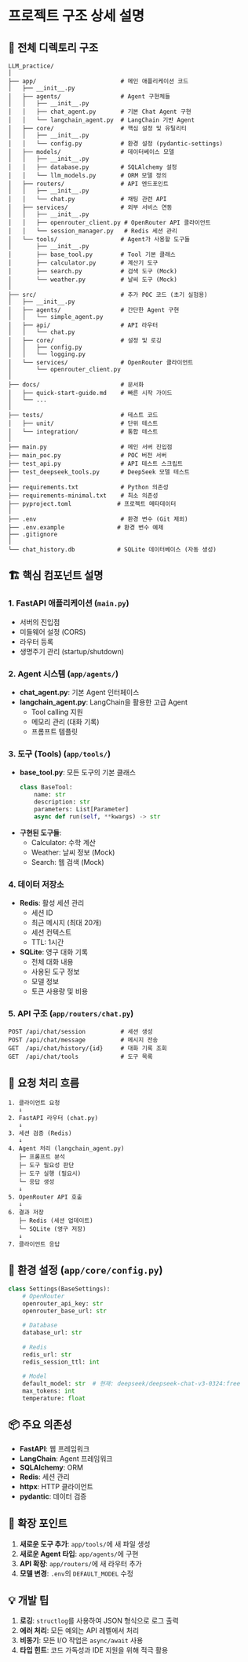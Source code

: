 # 프로젝트 구조 상세 설명

## 📂 전체 디렉토리 구조

```
LLM_practice/
│
├── app/                        # 메인 애플리케이션 코드
│   ├── __init__.py
│   ├── agents/                 # Agent 구현체들
│   │   ├── __init__.py
│   │   ├── chat_agent.py       # 기본 Chat Agent 구현
│   │   └── langchain_agent.py  # LangChain 기반 Agent
│   ├── core/                   # 핵심 설정 및 유틸리티
│   │   ├── __init__.py
│   │   └── config.py           # 환경 설정 (pydantic-settings)
│   ├── models/                 # 데이터베이스 모델
│   │   ├── __init__.py
│   │   ├── database.py         # SQLAlchemy 설정
│   │   └── llm_models.py       # ORM 모델 정의
│   ├── routers/                # API 엔드포인트
│   │   ├── __init__.py
│   │   └── chat.py             # 채팅 관련 API
│   ├── services/               # 외부 서비스 연동
│   │   ├── __init__.py
│   │   ├── openrouter_client.py # OpenRouter API 클라이언트
│   │   └── session_manager.py   # Redis 세션 관리
│   └── tools/                  # Agent가 사용할 도구들
│       ├── __init__.py
│       ├── base_tool.py        # Tool 기본 클래스
│       ├── calculator.py       # 계산기 도구
│       ├── search.py           # 검색 도구 (Mock)
│       └── weather.py          # 날씨 도구 (Mock)
│
├── src/                        # 추가 POC 코드 (초기 실험용)
│   ├── __init__.py
│   ├── agents/                 # 간단한 Agent 구현
│   │   └── simple_agent.py
│   ├── api/                    # API 라우터
│   │   └── chat.py
│   ├── core/                   # 설정 및 로깅
│   │   ├── config.py
│   │   └── logging.py
│   └── services/               # OpenRouter 클라이언트
│       └── openrouter_client.py
│
├── docs/                       # 문서화
│   ├── quick-start-guide.md    # 빠른 시작 가이드
│   └── ...
│
├── tests/                      # 테스트 코드
│   ├── unit/                   # 단위 테스트
│   └── integration/            # 통합 테스트
│
├── main.py                     # 메인 서버 진입점
├── main_poc.py                 # POC 버전 서버
├── test_api.py                 # API 테스트 스크립트
├── test_deepseek_tools.py      # DeepSeek 모델 테스트
│
├── requirements.txt            # Python 의존성
├── requirements-minimal.txt    # 최소 의존성
├── pyproject.toml             # 프로젝트 메타데이터
│
├── .env                        # 환경 변수 (Git 제외)
├── .env.example               # 환경 변수 예제
├── .gitignore
│
└── chat_history.db            # SQLite 데이터베이스 (자동 생성)
```

## 🏗️ 핵심 컴포넌트 설명

### 1. **FastAPI 애플리케이션** (`main.py`)
- 서버의 진입점
- 미들웨어 설정 (CORS)
- 라우터 등록
- 생명주기 관리 (startup/shutdown)

### 2. **Agent 시스템** (`app/agents/`)
- **chat_agent.py**: 기본 Agent 인터페이스
- **langchain_agent.py**: LangChain을 활용한 고급 Agent
  - Tool calling 지원
  - 메모리 관리 (대화 기록)
  - 프롬프트 템플릿

### 3. **도구 (Tools)** (`app/tools/`)
- **base_tool.py**: 모든 도구의 기본 클래스
  ```python
  class BaseTool:
      name: str
      description: str
      parameters: List[Parameter]
      async def run(self, **kwargs) -> str
  ```
- **구현된 도구들**:
  - Calculator: 수학 계산
  - Weather: 날씨 정보 (Mock)
  - Search: 웹 검색 (Mock)

### 4. **데이터 저장소**
- **Redis**: 활성 세션 관리
  - 세션 ID
  - 최근 메시지 (최대 20개)
  - 세션 컨텍스트
  - TTL: 1시간
- **SQLite**: 영구 대화 기록
  - 전체 대화 내용
  - 사용된 도구 정보
  - 모델 정보
  - 토큰 사용량 및 비용

### 5. **API 구조** (`app/routers/chat.py`)
```
POST /api/chat/session          # 세션 생성
POST /api/chat/message          # 메시지 전송
GET  /api/chat/history/{id}     # 대화 기록 조회
GET  /api/chat/tools            # 도구 목록
```

## 🔄 요청 처리 흐름

```
1. 클라이언트 요청
   ↓
2. FastAPI 라우터 (chat.py)
   ↓
3. 세션 검증 (Redis)
   ↓
4. Agent 처리 (langchain_agent.py)
   ├─ 프롬프트 분석
   ├─ 도구 필요성 판단
   ├─ 도구 실행 (필요시)
   └─ 응답 생성
   ↓
5. OpenRouter API 호출
   ↓
6. 결과 저장
   ├─ Redis (세션 업데이트)
   └─ SQLite (영구 저장)
   ↓
7. 클라이언트 응답
```

## 🔧 환경 설정 (`app/core/config.py`)

```python
class Settings(BaseSettings):
    # OpenRouter
    openrouter_api_key: str
    openrouter_base_url: str
    
    # Database
    database_url: str
    
    # Redis
    redis_url: str
    redis_session_ttl: int
    
    # Model
    default_model: str  # 현재: deepseek/deepseek-chat-v3-0324:free
    max_tokens: int
    temperature: float
```

## 📦 주요 의존성

- **FastAPI**: 웹 프레임워크
- **LangChain**: Agent 프레임워크
- **SQLAlchemy**: ORM
- **Redis**: 세션 관리
- **httpx**: HTTP 클라이언트
- **pydantic**: 데이터 검증

## 🔌 확장 포인트

1. **새로운 도구 추가**: `app/tools/`에 새 파일 생성
2. **새로운 Agent 타입**: `app/agents/`에 구현
3. **API 확장**: `app/routers/`에 새 라우터 추가
4. **모델 변경**: `.env`의 `DEFAULT_MODEL` 수정

## 💡 개발 팁

1. **로깅**: `structlog`를 사용하여 JSON 형식으로 로그 출력
2. **에러 처리**: 모든 예외는 API 레벨에서 처리
3. **비동기**: 모든 I/O 작업은 `async/await` 사용
4. **타입 힌트**: 코드 가독성과 IDE 지원을 위해 적극 활용